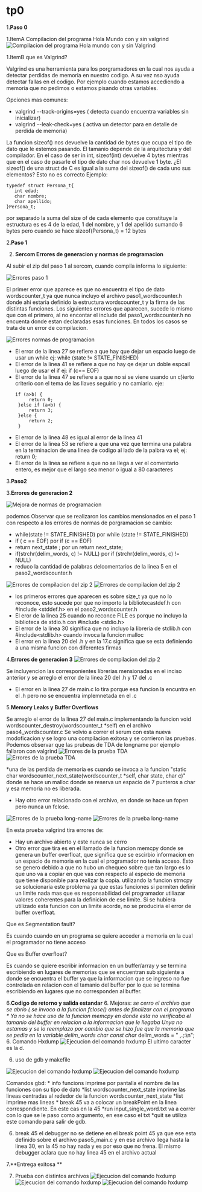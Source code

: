 # tp0

1.**Paso 0**

  1.ItemA
  Compilacion del programa Hola Mundo con y sin valgrind
    ![Compilacion del programa Hola mundo con y sin Valgrind](https://github.com/agustinaa235/tp0/blob/master/HolaMundoConYSinValgrind.png)
    
  
    
 1.ItemB
 que es Valgrind?
 
 Valgrind es una herramienta para los porgramadores en la cual nos ayuda a detectar perdidas de memoria en nuestro codigo.
 A su vez nso ayuda detectar fallas en el codigo. Por ejemplo cuando estamos accediendo a memoria que no pedimos o estamos
 pisando otras variables.
 
 Opciones mas comunes:
 
   * valgrind --track-origins=yes ( detecta cuando encuentra variables sin inicializar)
   * valgrind --leak-check=yes ( activa un detector para en detalle de perdida de memoria)
 
 La funcion sizeof() nos devuelve la cantidad de bytes que ocupa el tipo de dato que le estemos pasando.
 El tamanio depende de la arquitectura y del compilador.
 En el caso de ser in int, sizeof(int) devuelve 4 bytes mientras que en el caso de pasarle el tipo de dato char 
 nos devuelve 1 byte.
 ¿El sizeof() de una struct de C es igual a la suma del sizeof() de cada uno sus elementos?
 Esto no es correcto
 Ejemplo:
 ```
 typedef struct Persona_t{
    int edad;
    char nombre;
    char apellido;
 }Persona_t;
 ```
 por separado la suma del size of de cada elemento que constituye la estructura es es 4 de la edad, 1 del nombre, y 1 del apellido sumando 6 bytes pero cuando se hace sizeof(Persona_t) = 12 bytes
 
 
 
 2.**Paso 1**
 
   2. **Sercom Errores de generacion y normas de programacion**
   
   Al subir el zip del paso 1 al sercom, cuando compila informa lo siguiente:
   
  ![Errores paso 1](https://github.com/agustinaa235/tp0/blob/master/ErroresPaso1.png)


  El primer error que aparece es que no encuentra el tipo de dato wordscounter_t ya que nunca incluyo el archivo paso1_wordscounter.h donde ahi 
  estaria definido la estructura wordscounter_t y la firma de las distintas funciones.
  Los siguientes errores que aparecen, sucede lo mismo que con el primero, al no encontar el include del paso1_wordscounter.h no encuenta donde estan declaradas     esas funciones. En todos los casos se trata de un error de compilacion.

 ![Errores normas de programacion](https://github.com/agustinaa235/tp0/blob/master/ErroresPaso1parte2.png)
 
 * El error de la linea 27 se refiere a que hay que dejar un espacio luego de usar un while ej: while (state != STATE_FINISHED)
 * El error de la linea 41 se refiere a que no hay qe dejar un doble espcail luego de usar el if ej: if (c== EOF)
 * El error de la linea 47 se refiere a a que no si se viene usando un c}ierto criterio con el tema de las llaves seguirlo y no camiarlo. eje:
   ```
   if (a>b) {
        return 0;
    }else if (a<b) {
        return 3;
    }else {
        return 2;
    }
    ```
 * El error de la linea 48 es igual al error de la linea 41
 * El error de la linea 53 se refiere a que una vez que termina una palabra en la terminacion de una linea de codigo al lado de la palbra va el; ej: return 0;
 * El error de la linea se refiere a que no se llega a ver el comentario entero, es mejor que el largo sea menor o igual a 80 caracteres 
 
3.**Paso2**

  3.**Errores de generacion 2**
   
   ![Mejora de normas de programacion](https://github.com/agustinaa235/tp0/blob/master/mejorasDeVerificacionDeNormasPaso2.png)

   podemos Observar que se realizaron los cambios mensionados en el paso 1 con respecto a los errores de normas de porgramacion 
   se cambio:
   * while(state != STATE_FINISHED) por while (state != STATE_FINISHED)
   * if (  c == EOF) por if (c == EOF)
   * return next_state ; por un return next_state; 
   * if(strchr(delim_words, c) != NULL) por if (strchr(delim_words, c) != NULL)
   * reduco la cantidad de palabras delcomentarios de la linea 5 en el paso2_wordscounter.h
      

 ![Errores de compilacion del zip 2](https://github.com/agustinaa235/tp0/blob/master/ErroresPaso2Parte1.png)
 ![Errores de compilacion del zip 2](https://github.com/agustinaa235/tp0/blob/master/ErroresPaso2Parte2.png)
 
  * los primeros errores que aparecen es sobre size_t ya que no lo reconoce, esto sucede por que no importo la bibliotecastdef.h con  #include <stddef.h> en el       paso2_wordscounter.h
  * El eror de la linea 25 cuando no reconce FILE es porque no incluyo la biblioteca de stdio.h con  #include <stdio.h>
  * El error de la linea 30 significa que no incluyo la libreria de stdlib.h con #include<stdlib.h> cuando invoca la funcion malloc
  * El error en la linea 20 del .h y en la 17.c significa que se esta definiendo a una misma funcion con diferentes firmas 
  
 4.**Errores de generacion 3**
  ![Errores de compilacion del zip 2](https://github.com/agustinaa235/tp0/blob/master/ErroresPaso3.png)
  
  Se incluyencion las corresponientes librerias mensionadas en el inciso anterior y se arreglo el error de la linea 20 del .h y 17 del .c
  
  * El error en la linea 27 de main.c lo tira porque esa funcion la encuntra en el .h pero no se encuentra implemnetada en el .c
  
 5.**Memory Leaks y Buffer Overflows** 
  
  Se arreglo el error de la linea 27 del main.c implementando la funcion void wordscounter_destroy(wordscounter_t *self) en el archivo paso4_wordscounter.c
  Se volvio a correr el serum con esta nueva modoficacion y se logro una compilacion exitosa y se corrieron las pruebas. Podemos observar que las prubeas de TDA     de longname por ejemplo fallaron con valgrind
  ![Errores de la prueba TDA](https://github.com/agustinaa235/tp0/blob/master/TdaErrorParte1Paso4.png)
  ![Errores de la prueba TDA](https://github.com/agustinaa235/tp0/blob/master/TdaErrorParte2Paso4.png)
  
  *una de las perdida de memoria es cuando se invoca a la funcion "static char wordscounter_next_state(wordscounter_t *self, char state, char c)"
  donde se hace un malloc donde se reserva un espacio de 7 punteros a char y esa memoria no es liberada.
  * Hay otro error relacionado con el archivo, en donde se hace un fopen pero nunca un fclose.
  
  
  ![Errores de la prueba long-name](https://github.com/agustinaa235/tp0/blob/master/LongFileNameErrorPaso4.png)
  ![Errores de la prueba long-name](https://github.com/agustinaa235/tp0/blob/master/LongFileNameErrorParte2Paso4.png.png)
  
  En esta prueba valgrind tira errores de:
  
  * Hay un archivo abierto y este nunca se cerro
  * Otro error que tira es en el llamado de la funcion memcpy donde se genera un buffer overfloat, que significa que se escirbio informacion en un espacio de         memoria en la cual el programador no tenia acceso. Esto se genero debido a que no hubo un chequeo sobre que tan largo es lo que uno va a copiar en que vas         con respecto al especio de memoria que tiene disponible para realizar la copia. 
    utilizando la funcion  strncpy se solucionaria este problema ya que estas funciones si permiten definir un limite nada mas que es responsabilidad del             programador utiliazar valores coherentes para la definicion de ese limite. Si se hubiera utilizado esta funcion con un limite acorde, no se produciria el         error de buffer overfloat.
    
  Que es Segmentation fault? 
  
  Es cuando cuando en un programa se quiere acceder a memoria en la cual el programador no tiene acceso
  
  Que es Buffer overfloat?
  
  Es cuando se quiere escribir informacion en un buffer/array y se termina escribiendo en lugares de memorias que se encuentran sub siguiente a donde se encuentra   el buffer ya que la informacion que se ingreso no fue  controlada en relacion con el tamanio del buffer por lo que se termina escribiendo en lugares que no       corresponden al buffer. 
  
6.**Codigo de retorno y salida estandar**
    6. Mejoras:
      *se cerro el archivo que se abrio ( se invoco a la funcion fclose() antes de finalizar con el programa
      * Ya no se hace uso de la funcion memcpy en donde esta no verificaba el tamanio del buffer en relacion a la informacion que le llegaba
      *Unya no estamas y se lo reemplazo por cambio que se hizo fue que la memoria que se pedia en la variable delim_words char* const char* delim_words = "              ,.;:\n";
    6. Comando Hxdump 
   ![Ejecucion del comando hxdump](https://github.com/agustinaa235/tp0/blob/master/capturaArchivo.png)
    El ultimo caracter es la d.
    
   6. uso de gdb y makefile
   
   ![Ejecucion del comando hxdump](https://github.com/agustinaa235/tp0/blob/master/make-gdbparte1.png)
   ![Ejecucion del comando hxdump](https://github.com/agustinaa235/tp0/blob/master/make-gdbparte2.png)
   
   Comandos gbd:
    * info funcions imprime por pantalla el nombre de las funciones con su tipo de dato
    *list wordscounter_next_state imprime las lineas centradas al rededor de la funcion wordscounter_next_state
    *list imprime mas lineas
    * break 45 va a colocar un breakPoint en la linea correspondiente. En este cas en la 45
    *run  input_single_word.txt va a correr con lo que se le paso como argumento, en ese caso el txt
    *quit se utiliza este comando para salir de gdb.
    
   6. break 45
    el debugger no se detiene en el break point 45 ya que ese esta definido sobre el archivo paso5_main.c y en ese archivo llega hasta la linea 30, en la 45 no       hay nada y es por eso que no frena. El mismo debugger aclara que no hay linea 45 en el archivo actual 
    
7.**Entrega exitosa **

   7. Prueba con distintos archivos
   ![Ejecucion del comando hxdump](https://github.com/agustinaa235/tp0/blob/master/paso6primerArchivo.png)
   ![Ejecucion del comando hxdump](https://github.com/agustinaa235/tp0/blob/master/paso6SegundoArchivo.png)
   ![Ejecucion del comando hxdump](https://github.com/agustinaa235/tp0/blob/master/paso6TercerArchivo.png)

  
   
   



   
   

  
  
  
    
  

  
  
  
 
   
 
 
